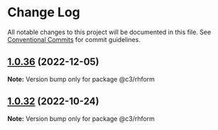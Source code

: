 # Change Log

All notable changes to this project will be documented in this file. See [Conventional Commits](https://conventionalcommits.org) for commit guidelines.

## [1.0.36](https://github.com/che3vinci/c3/compare/@c3/rhform@1.0.35...@c3/rhform@1.0.36) (2022-12-05)

**Note:** Version bump only for package @c3/rhform

## [1.0.32](https://github.com/che3vinci/c3/compare/@c3/rhform@1.0.31...@c3/rhform@1.0.32) (2022-10-24)

**Note:** Version bump only for package @c3/rhform
